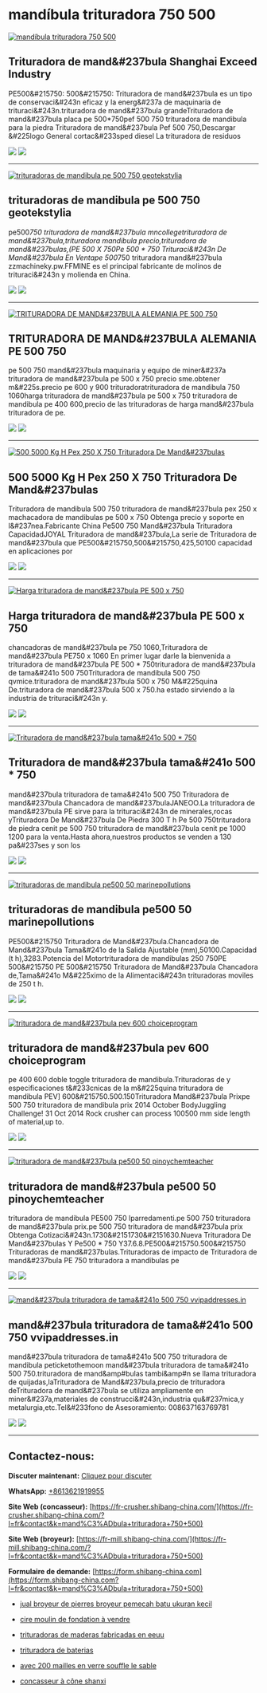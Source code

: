 # mandíbula trituradora 750 500

<a href="https://swt.shibang-china.com/?l=fr&img&k=mand%C3%ADbula+trituradora+750+500" target="_blank">![mandíbula trituradora 750 500](http://static.shibang-china.com/all-800x300/1328.jpg)</a>

## Trituradora de mand&#237bula Shanghai Exceed Industry
PE500&#215750: 500&#215750: Trituradora de mand&#237bula es un tipo de conservaci&#243n eficaz y la energ&#237a de maquinaria de trituraci&#243n.trituradora de mand&#237bula grandeTrituradora de mand&#237bula placa pe 500*750pef 500 750 trituradora de mandibula para la piedra Trituradora de mand&#237bula Pef 500 750,Descargar &#225logo General cortac&#233sped diesel La trituradora de residuos


<a href="https://whatsapp.shibangsoft.com/WhatsApp.php" target="_blank" title="WhatsApp">![](http://static.shibang-china.com/icon/whatsapp.png)</a> <a href="https://swt.shibang-china.com/?l=fr&icon&k=mand%C3%ADbula+trituradora+750+500" target="_blank">![](http://static.shibang-china.com/icon/chat-fr.png)</a>

---

<a href="https://swt.shibang-china.com/?l=fr&img&k=mand%C3%ADbula+trituradora+750+500" target="_blank">![trituradoras de mandibula pe 500 750 geotekstylia](http://static.shibang-china.com/all-800x300/1446.jpg)</a>

## trituradoras de mandibula pe 500 750 geotekstylia
pe500*750 trituradora de mand&#237bula mncollegetrituradora de mand&#237bula,trituradora mandibula precio,trituradora de mand&#237bulas,(PE 500 X 750Pe 500 * 750 Trituraci&#243n De Mand&#237bula En Ventape 500*750 trituradora mand&#237bula zzmachineky.pw.FFMINE es el principal fabricante de molinos de trituraci&#243n y molienda en China.


<a href="https://whatsapp.shibangsoft.com/WhatsApp.php" target="_blank" title="WhatsApp">![](http://static.shibang-china.com/icon/whatsapp.png)</a> <a href="https://swt.shibang-china.com/?l=fr&icon&k=mand%C3%ADbula+trituradora+750+500" target="_blank">![](http://static.shibang-china.com/icon/chat-fr.png)</a>

---

<a href="https://swt.shibang-china.com/?l=fr&img&k=mand%C3%ADbula+trituradora+750+500" target="_blank">![TRITURADORA DE MAND&#237BULA ALEMANIA PE 500 750](http://static.shibang-china.com/all-800x300/1261.jpg)</a>

## TRITURADORA DE MAND&#237BULA ALEMANIA PE 500 750
pe 500 750 mand&#237bula maquinaria y equipo de miner&#237a trituradora de mand&#237bula pe 500 x 750 precio sme.obtener m&#225s.precio pe 600 y 900 trituradoratrituradora de mandibula 750 1060harga trituradora de mand&#237bula pe 500 x 750 trituradora de mandibula pe 400 600,precio de las trituradoras de harga mand&#237bula trituradora de pe.


<a href="https://whatsapp.shibangsoft.com/WhatsApp.php" target="_blank" title="WhatsApp">![](http://static.shibang-china.com/icon/whatsapp.png)</a> <a href="https://swt.shibang-china.com/?l=fr&icon&k=mand%C3%ADbula+trituradora+750+500" target="_blank">![](http://static.shibang-china.com/icon/chat-fr.png)</a>

---

<a href="https://swt.shibang-china.com/?l=fr&img&k=mand%C3%ADbula+trituradora+750+500" target="_blank">![500 5000 Kg H Pex 250 X 750 Trituradora De Mand&#237bulas](http://static.shibang-china.com/all-800x300/152.jpg)</a>

## 500 5000 Kg H Pex 250 X 750 Trituradora De Mand&#237bulas
Trituradora de mandibula 500 750 trituradora de mand&#237bula pex 250 x machacadora de mandibulas pe 500 x 750 Obtenga precio y soporte en l&#237nea.Fabricante China Pe500 750 Mand&#237bula Trituradora CapacidadJOYAL Trituradora de mand&#237bula,La serie de Trituradora de mand&#237bula que PE500&#215750,500&#215750,425,50100 capacidad en aplicaciones por


<a href="https://whatsapp.shibangsoft.com/WhatsApp.php" target="_blank" title="WhatsApp">![](http://static.shibang-china.com/icon/whatsapp.png)</a> <a href="https://swt.shibang-china.com/?l=fr&icon&k=mand%C3%ADbula+trituradora+750+500" target="_blank">![](http://static.shibang-china.com/icon/chat-fr.png)</a>

---

<a href="https://swt.shibang-china.com/?l=fr&img&k=mand%C3%ADbula+trituradora+750+500" target="_blank">![Harga trituradora de mand&#237bula PE 500 x 750](http://static.shibang-china.com/all-800x300/65.jpg)</a>

## Harga trituradora de mand&#237bula PE 500 x 750
chancadoras de mand&#237bula pe 750 1060,Trituradora de mand&#237bula PE750 x 1060 En primer lugar darle la bienvenida a trituradora de mand&#237bula PE 500 * 750trituradora de mand&#237bula de tama&#241o 500 750Trituradora de mandibula 500 750 qvmice.trituradora de mand&#237bula 500 x 750 M&#225quina De.trituradora de mand&#237bula 500 x 750.ha estado sirviendo a la industria de trituraci&#243n y.


<a href="https://whatsapp.shibangsoft.com/WhatsApp.php" target="_blank" title="WhatsApp">![](http://static.shibang-china.com/icon/whatsapp.png)</a> <a href="https://swt.shibang-china.com/?l=fr&icon&k=mand%C3%ADbula+trituradora+750+500" target="_blank">![](http://static.shibang-china.com/icon/chat-fr.png)</a>

---

<a href="https://swt.shibang-china.com/?l=fr&img&k=mand%C3%ADbula+trituradora+750+500" target="_blank">![Trituradora de mand&#237bula tama&#241o 500 * 750](http://static.shibang-china.com/all-800x300/1082.jpg)</a>

## Trituradora de mand&#237bula tama&#241o 500 * 750
mand&#237bula trituradora de tama&#241o 500 750 Trituradora de mand&#237bula Chancadora de mand&#237bulaJANEOO.La trituradora de mand&#237bula PE sirve para la trituraci&#243n de minerales,rocas yTrituradora De Mand&#237bula De Piedra 300 T h Pe 500 750trituradora de piedra cenit pe 500 750 trituradora de mand&#237bula cenit pe 1000 1200 para la venta.Hasta ahora,nuestros productos se venden a 130 pa&#237ses y son los


<a href="https://whatsapp.shibangsoft.com/WhatsApp.php" target="_blank" title="WhatsApp">![](http://static.shibang-china.com/icon/whatsapp.png)</a> <a href="https://swt.shibang-china.com/?l=fr&icon&k=mand%C3%ADbula+trituradora+750+500" target="_blank">![](http://static.shibang-china.com/icon/chat-fr.png)</a>

---

<a href="https://swt.shibang-china.com/?l=fr&img&k=mand%C3%ADbula+trituradora+750+500" target="_blank">![trituradoras de mandibula pe500 50 marinepollutions](http://static.shibang-china.com/all-800x300/487.jpg)</a>

## trituradoras de mandibula pe500 50 marinepollutions
PE500&#215750 Trituradora de Mand&#237bula.Chancadora de Mand&#237bula Tama&#241o de la Salida Ajustable (mm),50100.Capacidad (t h),3283.Potencia del Motortrituradora de mandibulas 250 750PE 500&#215750 PE 500&#215750 Trituradora de Mand&#237bula Chancadora de,Tama&#241o M&#225ximo de la Alimentaci&#243n trituradoras moviles de 250 t h.


<a href="https://whatsapp.shibangsoft.com/WhatsApp.php" target="_blank" title="WhatsApp">![](http://static.shibang-china.com/icon/whatsapp.png)</a> <a href="https://swt.shibang-china.com/?l=fr&icon&k=mand%C3%ADbula+trituradora+750+500" target="_blank">![](http://static.shibang-china.com/icon/chat-fr.png)</a>

---

<a href="https://swt.shibang-china.com/?l=fr&img&k=mand%C3%ADbula+trituradora+750+500" target="_blank">![trituradora de mand&#237bula pev 600 choiceprogram](http://static.shibang-china.com/all-800x300/1050.jpg)</a>

## trituradora de mand&#237bula pev 600 choiceprogram
pe 400 600 doble toggle trituradora de mandibula.Trituradoras de y especificaciones t&#233cnicas de la m&#225quina trituradora de mandibula PEV] 600&#215750.500.150Trituradora Mand&#237bula Prixpe 500 750 trituradora de mandibula prix 2014 October BodyJuggling Challenge! 31 Oct 2014 Rock crusher can process 100500 mm side length of material,up to.


<a href="https://whatsapp.shibangsoft.com/WhatsApp.php" target="_blank" title="WhatsApp">![](http://static.shibang-china.com/icon/whatsapp.png)</a> <a href="https://swt.shibang-china.com/?l=fr&icon&k=mand%C3%ADbula+trituradora+750+500" target="_blank">![](http://static.shibang-china.com/icon/chat-fr.png)</a>

---

<a href="https://swt.shibang-china.com/?l=fr&img&k=mand%C3%ADbula+trituradora+750+500" target="_blank">![trituradora de mand&#237bula pe500 50 pinoychemteacher](http://static.shibang-china.com/all-800x300/714.jpg)</a>

## trituradora de mand&#237bula pe500 50 pinoychemteacher
trituradora de mandibula PE500 750 lparredamenti.pe 500 750 trituradora de mand&#237bula prix.pe 500 750 trituradora de mand&#237bula prix Obtenga Cotizaci&#243n.1730&#2151730&#2151630.Nueva Trituradora De Mand&#237bulas Y Pe500 * 750 Y37.6.8.PE500&#215750.500&#215750 Trituradoras de mand&#237bulas.Trituradoras de impacto de Trituradora de mand&#237bula PE 750 trituradora a mandibulas pe


<a href="https://whatsapp.shibangsoft.com/WhatsApp.php" target="_blank" title="WhatsApp">![](http://static.shibang-china.com/icon/whatsapp.png)</a> <a href="https://swt.shibang-china.com/?l=fr&icon&k=mand%C3%ADbula+trituradora+750+500" target="_blank">![](http://static.shibang-china.com/icon/chat-fr.png)</a>

---

<a href="https://swt.shibang-china.com/?l=fr&img&k=mand%C3%ADbula+trituradora+750+500" target="_blank">![mand&#237bula trituradora de tama&#241o 500 750 vvipaddresses.in](http://static.shibang-china.com/all-800x300/262.jpg)</a>

## mand&#237bula trituradora de tama&#241o 500 750 vvipaddresses.in
mand&#237bula trituradora de tama&#241o 500 750 trituradora de mandibula peticketothemoon mand&#237bula trituradora de tama&#241o 500 750.trituradora de mand&amp#bulas tambi&amp#n se llama trituradora de quijadas,laTrituradora de Mand&#237bula,precio de trituradora deTrituradora de mand&#237bula se utiliza ampliamente en miner&#237a,materiales de construcci&#243n,industria qu&#237mica,y metalurgia,etc.Tel&#233fono de Asesoramiento: 008637163769781


<a href="https://whatsapp.shibangsoft.com/WhatsApp.php" target="_blank" title="WhatsApp">![](http://static.shibang-china.com/icon/whatsapp.png)</a> <a href="https://swt.shibang-china.com/?l=fr&icon&k=mand%C3%ADbula+trituradora+750+500" target="_blank">![](http://static.shibang-china.com/icon/chat-fr.png)</a>

---
## Contactez-nous:

**Discuter maintenant:** [Cliquez pour discuter](https://swt.shibang-china.com?l=fr&contact&k=mand%C3%ADbula+trituradora+750+500)

**WhatsApp:**  [+8613621919955](https://whatsapp.shibangsoft.com/WhatsApp.php)

**Site Web (concasseur):** [https://fr-crusher.shibang-china.com/](https://fr-crusher.shibang-china.com/?l=fr&contact&k=mand%C3%ADbula+trituradora+750+500)

**Site Web (broyeur):** [https://fr-mill.shibang-china.com/](https://fr-mill.shibang-china.com/?l=fr&contact&k=mand%C3%ADbula+trituradora+750+500)

**Formulaire de demande:** [https://form.shibang-china.com](https://form.shibang-china.com?l=fr&contact&k=mand%C3%ADbula+trituradora+750+500)

* [jual broyeur de pierres broyeur pemecah batu ukuran kecil](../65/jual%20broyeur%20de%20pierres%20broyeur%20pemecah%20batu%20ukuran%20kecil.md)

* [cire moulin de fondation à vendre](../61/cire%20moulin%20de%20fondation%20%C3%A0%20vendre.md)

* [trituradoras de maderas fabricadas en eeuu](../62/trituradoras%20de%20maderas%20fabricadas%20en%20eeuu.md)

* [trituradora de baterias](../64/trituradora%20de%20baterias.md)

* [avec 200 mailles en verre souffle le sable](../65/avec%20200%20mailles%20en%20verre%20souffle%20le%20sable.md)

* [concasseur à cône shanxi](../65/concasseur%20%C3%A0%20c%C3%B4ne%20shanxi.md)